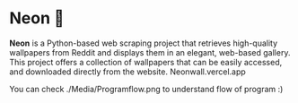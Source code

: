 # Neon 🌌

**Neon** is a Python-based web scraping project that retrieves high-quality wallpapers from Reddit and displays them in an elegant, web-based gallery. This project offers a collection of wallpapers that can be easily accessed, and downloaded directly from the website. Neonwall.vercel.app 

You can check ./Media/Programflow.png to understand flow of program :) 
